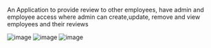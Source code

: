 An Application to provide review to other employees, have admin and employee access where admin can create,update, remove and view employees and their reviews

![image](https://github.com/anuragsharma50/CorporateBB/assets/59228106/069659db-afc6-4025-83f6-8a86195ac2e5)
![image](https://github.com/anuragsharma50/CorporateBB/assets/59228106/44ef3f53-3e4d-48f9-9a6f-07dd27e2e92e)
![image](https://github.com/anuragsharma50/CorporateBB/assets/59228106/c98828b8-6e80-48d7-bfd9-cf04e720d7a4)
